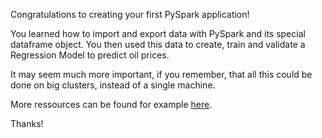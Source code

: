 Congratulations to creating your first PySpark application!

You learned how to import and export data with PySpark and its special dataframe object. You then used this data to create, train and validate a Regression Model to predict oil prices.

It may seem much more important, if you remember, that all this could be done on big clusters, instead of a single machine. 

More ressources can be found for example [here](https://medium.com/javarevisited/5-free-courses-to-learn-apache-spark-in-2020-bdff2d60c800).

Thanks!